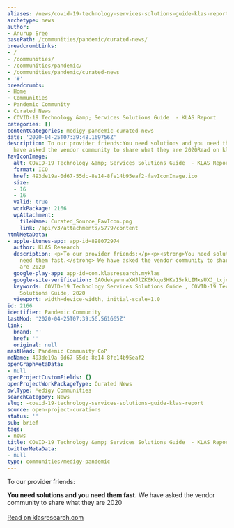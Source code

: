 ```yaml
---
aliases: /news/covid-19-technology-services-solutions-guide-klas-report
archetype: news
author:
- Anurup Sree
basePath: /communities/pandemic/curated-news/
breadcrumbLinks:
- /
- /communities/
- /communities/pandemic/
- /communities/pandemic/curated-news
- '#'
breadcrumbs:
- Home
- Communities
- Pandemic Community
- Curated News
- COVID-19 Technology &amp; Services Solutions Guide  - KLAS Report
categories: []
contentCategories: medigy-pandemic-curated-news
date: '2020-04-25T07:39:48.169756Z'
description: To our provider friends:You need solutions and you need them fast. We
  have asked the vendor community to share what they are 2020Read on klasresearch.com
favIconImage:
  alt: COVID-19 Technology &amp; Services Solutions Guide  - KLAS Report
  format: ICO
  href: 493de19a-0d67-55dc-8e14-8fe14b95eaf2-favIconImage.ico
  size:
  - 16
  - 16
  valid: true
  workPackage: 2166
  wpAttachment:
    fileName: Curated_Source_FavIcon.png
    link: /api/v3/attachments/5779/content
htmlMetaData:
- apple-itunes-app: app-id=898072974
  author: KLAS Research
  description: <p>To our provider friends:</p><p><strong>You need solutions and you
    need them fast.</strong> We have asked the vendor community to share what they
    are 2020
  google-play-app: app-id=com.klasresearch.myklas
  google-site-verification: GAOdekywnnaXWJlZK6KkquSHKv15rkLIMxsUXJ_txjc
  keywords: COVID-19 Technology Services Solutions Guide , COVID-19 Technology & Services
    Solutions Guide, 2020
  viewport: width=device-width, initial-scale=1.0
id: 2166
identifier: Pandemic Community
lastMod: '2020-04-25T07:39:56.561665Z'
link:
  brand: ''
  href: ''
  original: null
mastHead: Pandemic Community CoP
mdName: 493de19a-0d67-55dc-8e14-8fe14b95eaf2
openGraphMetaData:
- null
openProjectCustomFields: {}
openProjectWorkPackageType: Curated News
owlType: Medigy Communities
searchCategory: News
slug: -covid-19-technology-services-solutions-guide-klas-report
source: open-project-curations
status: ''
sub: brief
tags:
- news
title: COVID-19 Technology &amp; Services Solutions Guide  - KLAS Report
twitterMetaData:
- null
type: communities/medigy-pandemic
---
```


<p>To our provider friends:</p><p><strong>You need solutions and you need them fast.</strong> We have asked the vendor community to share what they are 2020<br><br><a target="_blank" href=https://klasresearch.com/report/covid-19-technology-and-services-solutions-guide/1734>Read on klasresearch.com</a>